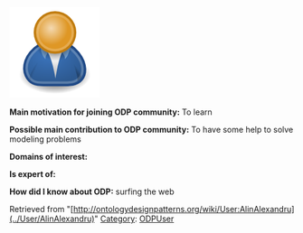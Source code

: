 [![Image:ODPUser.png](../images/a/a6/ODPUser.png)](../Image/ODPUser.png "Image:ODPUser.png")




  





__Main motivation for joining ODP community:__ To learn


__Possible main contribution to ODP community:__ To have some help to solve modeling problems


__Domains of interest:__


  



__Is expert of:__


  

__How did I know about ODP:__ surfing the web






Retrieved from "[http://ontologydesignpatterns.org/wiki/User:AlinAlexandru](../User/AlinAlexandru)"
 [Category](http://ontologydesignpatterns.org/wiki/Special:Categories "Special:Categories"): [ODPUser](../Category/ODPUser "Category:ODPUser")